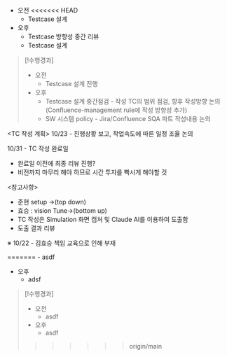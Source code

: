 - 오전
<<<<<<< HEAD
	- Testcase 설계
- 오후
	- Testcase 방향성 중간 리뷰
	- Testcase 설계

>[!수행경과]
>- 오전
>	- Testcase 설계 진행
>- 오후
>	- Testcase 설계 중간점검 - 작성 TC의 범위 점검, 향후 작성방향 논의 (Confluence-management rule에 작성 방향성 추가)
>	- SW 시스템 policy - Jira/Confluence SQA 파트 작성내용 논의

<TC 작성 계획>
10/23 - 진행상황 보고, 작업속도에 따른 일정 조율 논의

10/31 - TC 작성 완료일
- 완료일 이전에 최종 리뷰 진행?
- 비전까지 마무리 해야 하므로 시간 투자를 빡시게 해야할 것

<참고사항>
- 준현 setup ->(top down)
- 효승 : vision Tune->(bottom up)
- TC 작성은 Simulation 화면 캡처 및 Claude AI를 이용하여 도출함
- 도출 결과 리뷰

※ 10/22 - 김효승 책임 교육으로 인해 부재




=======
	- asdf
- 오후
	- adsf

>[!수행경과]
>- 오전
>	- asdf
>- 오후
>	- asdf
>>>>>>> origin/main
